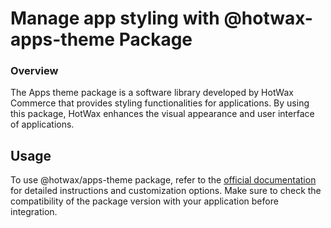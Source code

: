 # Manage app styling with @hotwax-apps-theme Package

### Overview

The Apps theme package is a software library developed by HotWax Commerce that provides styling functionalities for applications. By using this package, HotWax enhances the visual appearance and user interface of applications.

## Usage

To use  @hotwax/apps-theme package, refer to the [official documentation](https://www.papaparse.com/docs) for detailed instructions and customization options. Make sure to check the compatibility of the package version with your application before integration.
